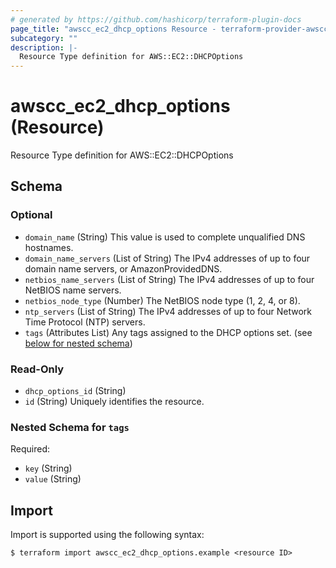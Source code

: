 ```yaml
---
# generated by https://github.com/hashicorp/terraform-plugin-docs
page_title: "awscc_ec2_dhcp_options Resource - terraform-provider-awscc"
subcategory: ""
description: |-
  Resource Type definition for AWS::EC2::DHCPOptions
---
```


# awscc_ec2_dhcp_options (Resource)

Resource Type definition for AWS::EC2::DHCPOptions



<!-- schema generated by tfplugindocs -->
## Schema

### Optional

- `domain_name` (String) This value is used to complete unqualified DNS hostnames.
- `domain_name_servers` (List of String) The IPv4 addresses of up to four domain name servers, or AmazonProvidedDNS.
- `netbios_name_servers` (List of String) The IPv4 addresses of up to four NetBIOS name servers.
- `netbios_node_type` (Number) The NetBIOS node type (1, 2, 4, or 8).
- `ntp_servers` (List of String) The IPv4 addresses of up to four Network Time Protocol (NTP) servers.
- `tags` (Attributes List) Any tags assigned to the DHCP options set. (see [below for nested schema](#nestedatt--tags))

### Read-Only

- `dhcp_options_id` (String)
- `id` (String) Uniquely identifies the resource.

<a id="nestedatt--tags"></a>
### Nested Schema for `tags`

Required:

- `key` (String)
- `value` (String)

## Import

Import is supported using the following syntax:

```shell
$ terraform import awscc_ec2_dhcp_options.example <resource ID>
```
